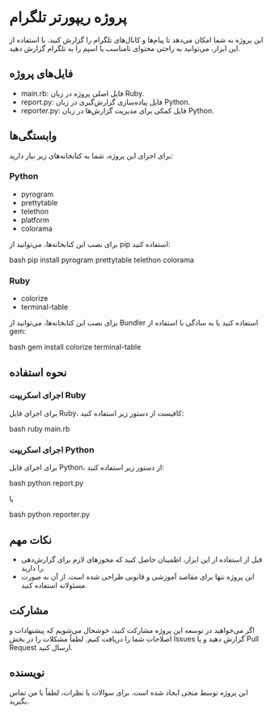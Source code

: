 # پروژه ریپورتر تلگرام

این پروژه به شما امکان می‌دهد تا پیام‌ها و کانال‌های تلگرام را گزارش کنید. با استفاده از این ابزار، می‌توانید به راحتی محتوای نامناسب یا اسپم را به تلگرام گزارش دهید.

## فایل‌های پروژه

- main.rb: فایل اصلی پروژه در زبان Ruby.
- report.py: فایل پیاده‌سازی گزارش‌گیری در زبان Python.
- reporter.py: فایل کمکی برای مدیریت گزارش‌ها در زبان Python.

## وابستگی‌ها

برای اجرای این پروژه، شما به کتابخانه‌های زیر نیاز دارید:

### Python

- pyrogram
- prettytable
- telethon
- platform
- colorama

برای نصب این کتابخانه‌ها، می‌توانید از pip استفاده کنید:

bash
pip install pyrogram prettytable telethon colorama

### Ruby

- colorize
- terminal-table

برای نصب این کتابخانه‌ها، می‌توانید از Bundler استفاده کنید یا به سادگی با استفاده از gem:

bash
gem install colorize terminal-table

## نحوه استفاده

### اجرای اسکریپت Ruby

برای اجرای فایل Ruby، کافیست از دستور زیر استفاده کنید:

bash
ruby main.rb

### اجرای اسکریپت Python

برای اجرای فایل Python، از دستور زیر استفاده کنید:

bash
python report.py

یا

bash
python reporter.py

## نکات مهم

- قبل از استفاده از این ابزار، اطمینان حاصل کنید که مجوزهای لازم برای گزارش‌دهی را دارید.
- این پروژه تنها برای مقاصد آموزشی و قانونی طراحی شده است. از آن به صورت مسئولانه استفاده کنید.

## مشارکت

اگر می‌خواهید در توسعه این پروژه مشارکت کنید، خوشحال می‌شویم که پیشنهادات و اصلاحات شما را دریافت کنیم. لطفاً مشکلات را در بخش Issues گزارش دهید و یا Pull Request ارسال کنید.

## نویسنده

این پروژه توسط منجی ایجاد شده است. برای سوالات یا نظرات، لطفاً با من تماس بگیرید.


